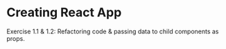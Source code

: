 # Creating React App 

Exercise 1.1 & 1.2: Refactoring code & passing data to child components as props. 
